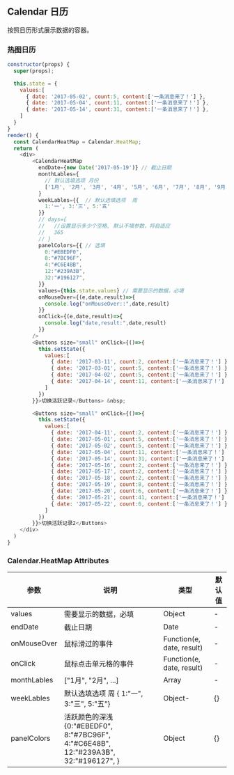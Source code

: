 ## Calendar 日历

按照日历形式展示数据的容器。

### 热图日历

<!--DemoStart-->
```js
constructor(props) {
  super(props);

  this.state = {
    values:[
      { date: '2017-05-02', count:5, content:['一条消息来了！'] },
      { date: '2017-05-04', count:11, content:['一条消息来了！'] },
      { date: '2017-05-14', count:31, content:['一条消息来了！'] },
    ]
  }
}
render() {
  const CalendarHeatMap = Calendar.HeatMap;
  return (
    <div>
        <CalendarHeatMap 
          endDate={new Date('2017-05-19')} // 截止日期
          monthLables={
            // 默认选填选项 月份
            ['1月', '2月', '3月', '4月', '5月', '6月', '7月', '8月', '9月', '10月', '11月', '12月']
          }
          weekLables={{  // 默认选填选项  周
            1:'一', 3:'三', 5:'五'
          }}
          // days={
          //   //设置显示多少个空格, 默认不填参数，将自适应
          //   365
          // }
          panelColors={{ // 选填
            0:"#EBEDF0",
            8:"#7BC96F",
            4:"#C6E48B",
            12:"#239A3B",
            32:"#196127",
          }}
          values={this.state.values} // 需要显示的数据，必填
          onMouseOver={(e,date,result)=>{
            console.log("onMouseOver::",date,result)
          }}
          onClick={(e,date,result)=>{
            console.log("date,result:",date,result)
          }}
        />
        <Buttons size="small" onClick={()=>{
          this.setState({
            values:[
              { date: '2017-03-11', count:2, content:['一条消息来了！'] },
              { date: '2017-03-01', count:5, content:['一条消息来了！'] },
              { date: '2017-04-02', count:5, content:['一条消息来了！'] },
              { date: '2017-04-14', count:11, content:['一条消息来了！'] },
            ]
          })
        }}>切换活跃记录</Buttons> &nbsp;

        <Buttons size="small" onClick={()=>{
          this.setState({
            values:[
              { date: '2017-04-11', count:2, content:['一条消息来了！'] },
              { date: '2017-05-01', count:5, content:['一条消息来了！'] },
              { date: '2017-05-02', count:5, content:['一条消息来了！'] },
              { date: '2017-05-04', count:11, content:['一条消息来了！'] },
              { date: '2017-05-14', count:31, content:['一条消息来了！'] },
              { date: '2017-05-16', count:2, content:['一条消息来了！'] },
              { date: '2017-05-17', count:2, content:['一条消息来了！'] },
              { date: '2017-05-18', count:2, content:['一条消息来了！'] },
              { date: '2017-05-19', count:8, content:['一条消息来了！'] },
              { date: '2017-05-20', count:6, content:['一条消息来了！'] },
              { date: '2017-05-21', count:41, content:['一条消息来了！'] },
              { date: '2017-05-22', count:6, content:['一条消息来了！'] },
            ]
          })
        }}>切换活跃记录2</Buttons>
    </div>
  )
}
```
<!--End-->



### Calendar.HeatMap Attributes

| 参数 | 说明 | 类型 | 默认值 |
|--------- |-------- |--------- |-------- |
| values | 需要显示的数据，必填 | Object | - |
| endDate | 截止日期 | Date | - |
| onMouseOver | 鼠标滑过的事件 | Function(e, date, result) | - |
| onClick | 鼠标点击单元格的事件 | Function(e, date, result) | - |
| monthLables | ["1月", "2月", ...] | Array | - |
| weekLables | 默认选填选项  周 { 1:"一", 3:"三", 5:"五"} | Object- | {} |
| panelColors | 活跃颜色的深浅 {0:"#EBEDF0", 8:"#7BC96F", 4:"#C6E48B", 12:"#239A3B", 32:"#196127", } | Object | {} |

